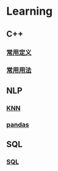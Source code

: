 # Learning

## C++
### [常用定义](C++/definition.md)
### [常用用法](C++/usage.md)

## NLP

### [KNN](NLP/knn.md)
### [pandas](NLP/pandas.md)

## SQL
### [SQL](SQL/language.md)

